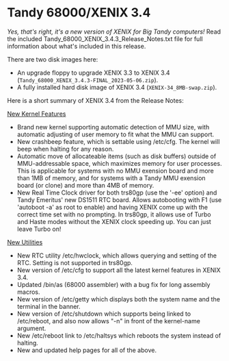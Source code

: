 # Tandy 68000/XENIX 3.4
_Yes, that's right, it's a new version of XENIX for Big Tandy computers!_  Read the included Tandy_68000_XENIX_3.4.3_Release_Notes.txt file for full information about what's included in this release.

There are two disk images here:
- An upgrade floppy to upgrade XENIX 3.3 to XENIX 3.4 (`Tandy_68000_XENIX_3.4.3-FINAL_2023-05-06.zip`).
- A fully installed hard disk image of XENIX 3.4 (`XENIX-34_8MB-swap.zip`).

Here is a short summary of XENIX 3.4 from the Release Notes:

<ins>New Kernel Features</ins>
- Brand new kernel supporting automatic detection of MMU size, with automatic adjusting of user memory to fit what the MMU can support.
- New crashbeep feature, which is settable using /etc/cfg.  The kernel will beep when halting for any reason.
- Automatic move of allocateable items (such as disk buffers) outside of MMU-addressable space, which maximizes memory for user processes.  This is applicable for systems with no MMU exension board and more than 1MB of memory, and for systems with a Tandy MMU exension board (or clone) and more than 4MB of memory.
- New Real Time Clock driver for both trs80gp (use the '-ee' option) and Tandy Emeritus' new DS1511 RTC board.  Allows autobooting with F1 (use 'autoboot -a' as root to enable) and having XENIX come up with the correct time set with no prompting.  In trs80gp, it allows use of Turbo and Haste modes without the XENIX clock speeding up.  You can just leave Turbo on!

<ins>New Utilities</ins>
- New RTC utility /etc/hwclock, which allows querying and setting of the RTC. Setting is not supported in trs80gp.
- New version of /etc/cfg to support all the latest kernel features in XENIX 3.4.
- Updated /bin/as (68000 assembler) with a bug fix for long assembly macros.
- New version of /etc/getty which displays both the system name and the terminal in the banner.
- New version of /etc/shutdown which supports being linked to /etc/reboot, and also now allows "-n" in front of the kernel-name argument.
- New /etc/reboot link to /etc/haltsys which reboots the system instead of halting.</li><li>New and updated help pages for all of the above.
